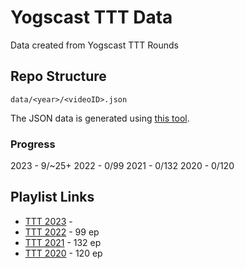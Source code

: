 # Yogscast TTT Data
Data created from Yogscast TTT Rounds

## Repo Structure

`data/<year>/<videoID>.json`

The JSON data is generated using [this tool](https://samlord.co.uk/tools/ttt).

### Progress

2023 - 9/~25+
2022 - 0/99
2021 - 0/132
2020 - 0/120

## Playlist Links

- [TTT 2023](https://www.youtube.com/playlist?list=PL3XZNMGhpynP4rbJJGg3NIpZJHB5QRVC1) - 
- [TTT 2022](https://www.youtube.com/playlist?list=PL3XZNMGhpynMPHPVeoaQZZn_LT_DYbgho) - 99 ep
- [TTT 2021](https://www.youtube.com/playlist?list=PL3XZNMGhpynMqeIQ5wX39SQIBNw8UoOWC) - 132 ep
- [TTT 2020](https://www.youtube.com/playlist?list=PL3XZNMGhpynNR1ouqr6_0P5RX4RH0HvLW) - 120 ep